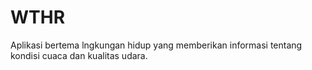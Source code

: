 # WTHR
Aplikasi bertema lngkungan hidup yang memberikan informasi tentang kondisi cuaca dan kualitas udara.
